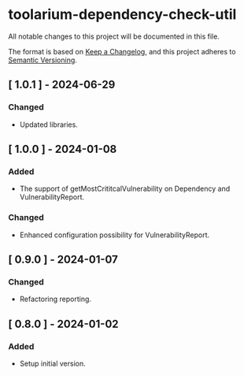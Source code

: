 # toolarium-dependency-check-util

All notable changes to this project will be documented in this file.

The format is based on [Keep a Changelog](https://keepachangelog.com/en/1.0.0/),
and this project adheres to [Semantic Versioning](https://semver.org/spec/v2.0.0.html).

## [ 1.0.1 ] - 2024-06-29
### Changed
- Updated libraries.

## [ 1.0.0 ] - 2024-01-08
### Added
- The support of getMostCrititcalVulnerability on Dependency and VulnerabilityReport.

### Changed
- Enhanced configuration possibility for VulnerabilityReport.

## [ 0.9.0 ] - 2024-01-07
### Changed
- Refactoring reporting.

## [ 0.8.0 ] - 2024-01-02
### Added
- Setup initial version.
